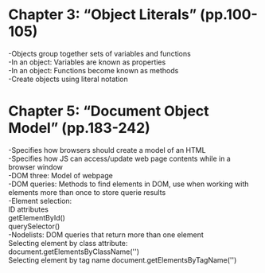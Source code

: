 # Chapter 3: “Object Literals” (pp.100-105) <br>
-Objects group together sets of variables and functions <br>
-In an object: Variables are known as properties <br>
-In an object: Functions become known as methods <br>
-Create objects using literal notation <br>

# Chapter 5: “Document Object Model” (pp.183-242) <br>
-Specifies how browsers should create a model of an HTML <br>
-Specifies how JS can access/update web page contents while in a browser window <br>
-DOM three: Model of webpage <br>
-DOM queries: Methods to find elements in DOM, use when working with elements more than once to store querie results<br>
-Element selection: <br>
ID attributes <br>
getElementById() <br>
querySelector() <br>
-Nodelists: DOM queries that return more than one element <br>
Selecting element by class attribute: document.getElementsByClassName('') <br>
Selecting element by tag name document.getElementsByTagName('') <br>
